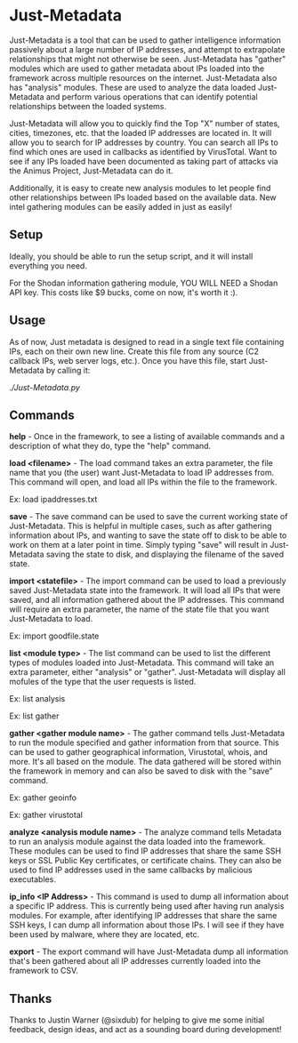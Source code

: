 # Just-Metadata

Just-Metadata is a tool that can be used to gather intelligence information passively about a large number of IP addresses, and attempt to extrapolate relationships that might not otherwise be seen.  Just-Metadata has "gather" modules which are used to gather metadata about IPs loaded into the framework across multiple resources on the internet.  Just-Metadata also has "analysis" modules.  These are used to analyze the data loaded Just-Metadata and perform various operations that can identify potential relationships between the loaded systems.

Just-Metadata will allow you to quickly find the Top "X" number of states, cities, timezones, etc. that the loaded IP addresses are located in.  It will allow you to search for IP addresses by country.  You can search all IPs to find which ones are used in callbacks as identified by VirusTotal.  Want to see if any IPs loaded have been documented as taking part of attacks via the Animus Project, Just-Metadata can do it.

Additionally, it is easy to create new analysis modules to let people find other relationships between IPs loaded based on the available data.  New intel gathering modules can be easily added in just as easily!

## Setup

Ideally, you should be able to run the setup script, and it will install everything you need.

For the Shodan information gathering module, YOU WILL NEED a Shodan API key.  This costs like $9 bucks, come on now, it's worth it :).

## Usage

As of now, Just metadata is designed to read in a single text file containing IPs, each on their own new line.  Create this file from any source (C2 callback IPs, web server logs, etc.).  Once you have this file, start Just-Metadata by calling it:

*./Just-Metadata.py*

## Commands

**help** - Once in the framework, to see a listing of available commands and a description of what they do, type the "help" command.

**load &lt;filename&gt;** - The load command takes an extra parameter, the file name that you (the user) want Just-Metadata to load IP addresses from.  This command will open, and load all IPs within the file to the framework.

Ex: load ipaddresses.txt

**save** - The save command can be used to save the current working state of Just-Metadata.  This is helpful in multiple cases, such as after gathering information about IPs, and wanting to save the state off to disk to be able to work on them at a later point in time.  Simply typing "save" will result in Just-Metadata saving the state to disk, and displaying the filename of the saved state.

**import &lt;statefile&gt;** - The import command can be used to load a previously saved Just-Metadata state into the framework.  It will load all IPs that were saved, and all information gathered about the IP addresses.  This command will require an extra parameter, the name of the state file that you want Just-Metadata to load.

Ex: import goodfile.state

**list &lt;module type&gt;** - The list command can be used to list the different types of modules loaded into Just-Metadata.  This command will take an extra parameter, either "analysis" or "gather".  Just-Metadata will display all mofules of the type that the user requests is listed.

Ex: list analysis

Ex: list gather

**gather &lt;gather module name&gt;** - The gather command tells Just-Metadata to run the module specified and gather information from that source.  This can be used to gather geographical information, Virustotal, whois, and more.  It's all based on the module.  The data gathered will be stored within the framework in memory and can also be saved to disk with the "save" command.

Ex: gather geoinfo

Ex: gather virustotal

**analyze &lt;analysis module name&gt;** - The analyze command tells Metadata to run an analysis module against the data loaded into the framework.  These modules can be used to find IP addresses that share the same SSH keys or SSL Public Key certificates, or certificate chains.  They can also be used to find IP addresses used in the same callbacks by malicious executables.

**ip_info &lt;IP Address&gt;** - This command is used to dump all information about a specific IP address.  This is currently being used after having run analysis modules.  For example, after identifying IP addresses that share the same SSH keys, I can dump all information about those IPs.  I will see if they have been used by malware, where they are located, etc.

**export** - The export command will have Just-Metadata dump all information that's been gathered about all IP addresses currently loaded into the framework to CSV.

## Thanks

Thanks to Justin Warner (@sixdub) for helping to give me some initial feedback, design ideas, and act as a sounding board during development!
